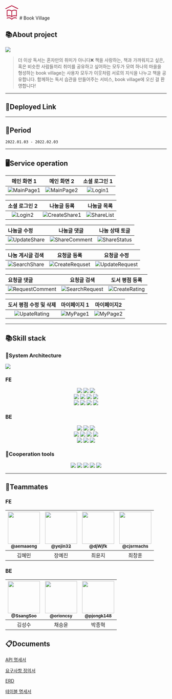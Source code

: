 <svg width="40" height="45" viewBox="0 0 40 45" fill="none" xmlns="http://www.w3.org/2000/svg">
<path d="M10.1851 4.69335C4.75963 7.36518 0.538055 9.48331 0.397336 9.62394C-0.0717284 10.0546 -0.13427 10.8895 0.256616 11.4081C0.514602 11.7596 0.850764 11.9003 1.29637 11.8387C1.55436 11.8124 4.37656 10.4589 10.7949 7.30366C15.8139 4.83397 19.9573 2.81252 20.0042 2.81252C20.0511 2.81252 24.2336 4.85155 29.3073 7.34761C36.4215 10.8456 38.6026 11.8827 38.8371 11.8827C39.8847 11.8651 40.3929 10.4501 39.6424 9.6503C39.3296 9.32511 20.3404 6.67572e-05 19.9886 6.67572e-05C19.8166 0.00885582 16.4628 1.60844 10.1851 4.69335Z" fill="#BB2649"/>
<path d="M9.75523 13.86C8.91874 13.9567 7.23792 14.361 6.35452 14.6862C5.05678 15.152 4.50172 15.4596 4.29064 15.8463C4.12646 16.1451 4.12646 16.1539 4.12646 25.1538V34.1624L4.30627 34.4613C4.50953 34.804 4.92387 35.0677 5.26004 35.0677C5.39294 35.0677 5.90109 34.8919 6.39361 34.681C8.07442 33.9691 9.62233 33.6527 11.5142 33.6439C13.4061 33.6351 15.1182 33.9867 16.541 34.6634C17.3697 35.0501 17.745 35.3314 18.6674 36.2015C19.8401 37.3264 20.1606 37.3352 21.2629 36.263C22.1776 35.3841 22.5763 35.0853 23.3894 34.6898C24.8356 33.9954 26.5555 33.6351 28.4787 33.6439C30.3706 33.6527 31.9185 33.9691 33.5993 34.681C34.0918 34.8919 34.6078 35.0677 34.7329 35.0677C35.0691 35.0677 35.4834 34.804 35.6867 34.4613L35.8665 34.1624V25.1889C35.8665 14.9762 35.9212 15.8112 35.1941 15.3629C34.4593 14.9059 32.9192 14.3786 31.4104 14.0534C30.1595 13.7897 27.6109 13.7282 26.2819 13.9215C24.0461 14.2555 22.0994 15.0377 20.5593 16.233C20.2857 16.4352 20.0356 16.611 19.9965 16.611C19.9574 16.611 19.7072 16.4352 19.4336 16.2242C17.9169 15.0465 15.9469 14.2555 13.7657 13.9303C12.9527 13.8073 10.5292 13.7633 9.75523 13.86ZM14.0784 16.6461C15.7045 16.9889 17.3384 17.7359 18.3391 18.5973L18.8238 19.0191V25.9887V32.9584L18.2609 32.6419C15.1026 30.8578 10.8341 30.4799 7.05812 31.6488C6.76104 31.7367 6.50306 31.8158 6.49524 31.8158C6.4796 31.8158 6.47179 28.5727 6.47179 24.6177V17.4195L6.9643 17.235C7.6679 16.9801 8.61384 16.7252 9.28617 16.6197C9.6067 16.567 9.95849 16.5055 10.0679 16.4879C10.5448 16.3912 13.4218 16.5143 14.0784 16.6461ZM30.9022 16.6373C31.6762 16.8043 32.3954 17.0065 33.0364 17.235L33.5211 17.4195V24.6177C33.5211 28.5727 33.5133 31.8158 33.4977 31.8158C33.4899 31.8158 33.2319 31.7367 32.9348 31.6488C29.151 30.4711 24.8825 30.8578 21.7164 32.6507L21.1691 32.9584V25.9887V19.0103L21.6616 18.5973C22.7561 17.6656 24.6167 16.857 26.2116 16.611C26.6024 16.5582 26.9699 16.4967 27.0324 16.4791C27.3451 16.3912 30.3315 16.5143 30.9022 16.6373Z" fill="#BB2649"/>
<path d="M8.40267 37.7484C6.48733 38.1 4.56416 39.0228 4.25927 39.7523C3.8762 40.6576 4.41563 41.6595 5.2834 41.6595C5.52575 41.6595 5.77591 41.5628 6.18243 41.3167C7.30037 40.6312 8.34013 40.3499 10.0288 40.2884C12.2334 40.2005 13.7187 40.5345 15.5012 41.5277C16.6269 42.1517 17.4478 42.8196 18.6517 44.0677C19.5039 44.9553 19.7227 45.0784 20.27 44.9641C20.4654 44.9202 20.7156 44.7268 21.0752 44.3489C22.6388 42.7142 23.3971 42.0989 24.7105 41.3958C26.1802 40.6136 27.6812 40.2533 29.534 40.2533C31.2226 40.2533 32.4109 40.5345 33.6383 41.2201C34.5139 41.7122 34.8813 41.7738 35.3035 41.4837C35.8273 41.1234 36.0071 40.3939 35.7335 39.7523C35.5068 39.2162 34.4279 38.5658 32.9738 38.1C31.0194 37.4672 28.1346 37.4496 26.016 38.056C24.1398 38.5922 22.2322 39.7084 20.5671 41.2288L19.9886 41.765L19.41 41.2288C17.5729 39.5238 15.2666 38.2758 13.1168 37.8363C12.1005 37.6254 9.35643 37.5726 8.40267 37.7484Z" fill="#BB2649"/>
</svg>
# Book Village



## :books:About project
<img src="https://user-images.githubusercontent.com/90237119/215382190-b5792acf-d508-4633-b604-490a2f22d94c.png"/>

>더 이상 독서는 혼자만의 취미가 아니다❌
책을 사랑하는, 책과 가까워지고 싶은, 혹은 비슷한 사람들끼리 취미를 공유하고 싶어하는
모두가 모여 하나의 마을을 형성하는 book village는 사용자 모두가 이웃처럼
서로의 지식을 나누고 책을 공유합니다.
함께하는 독서 습관을 만들어주는 서비스, book village에 오신 걸 환영합니다!
---

## :link:Deployed Link

---

## :date:Period
    2022.01.03 - 2022.02.03

---

## 🖥️Service operation
|   메인 화면 1  |  메인 화면 2  |   소셜 로그인 1   |
|:--------:|:------:|:--------:|
| <img src="https://lh6.googleusercontent.com/M7RxaY_ZsF5sQcqiIOafdBGHuVGqKrQ0c07hzOtLgkhxYTK-aRKWdhkMfi8DaoZxyDWLZKhdUEDKBIEpETcm2_sH5JdW69mrOXzASMQYHFEiaP0QbgCEHa5bnKzITG-v9ztn0QfbCeZtznJ8q-SDo2qoEA=s2048" alt="MainPage1"> |   <img src="https://lh6.googleusercontent.com/WSSZM-N1tpBvXui0ivLMaSJv5u-Jn8oUNXik40GOW7thMqmNdMPrjfO4-halmEZ80GuBBlI5ENm8TtDovjSOMRqHE6Z5w7F5yYxdplO643k3wfhyW4wT0IUT15Rv6kk_FAnST07-50NOOeXHjRfjh6dEBA=s2048" alt="MainPage2">  | <img src="https://lh6.googleusercontent.com/LgLnyK4xbij_SmBQd_9b-zKL7NjFBceXLFr97o-S9z4JMw7bZaO4E9W5SbwJn_xOAVu4xCk9Se0eqShfP8YkzkaL-QilqVa6LRaQEQ5h4PHLZOgmT8ZByBV-eEIZEr9D3I1mB6qu5nhIehup3910FytnrQ=s2048" alt="Login1"> |

|                                                                                                          소셜 로그인 2                                                                                                           |                                                                                                              나눔글 등록                                                                                                               |                                                                                                             나눔글 목록                                                                                                             |
|:---------------------------------------------------------------------------------------------------------------------------------------------------------------------------------------------------------------------------:|:---------------------------------------------------------------------------------------------------------------------------------------------------------------------------------------------------------------------------------:|:------------------------------------------------------------------------------------------------------------------------------------------------------------------------------------------------------------------------------:|
| <img src="https://lh3.googleusercontent.com/_WEmqGBbE04OIWsmijjjMk7eyk2jKBC9qXLFTWJjpWHfcUknRcVfOSA5Xy5QqTILk75qm4EcbgyXNM5h8dtitdmfuQ7Gg7YSR_Hb8GBffFeiEMLx6NYXVPDLA8BwHVUHrfZtHl-yATyXIiJhtdsaOMoMqA=s2048" alt="Login2"> | <img src="https://lh4.googleusercontent.com/8B6VazrQk5cgc1eVcuBnqk-oE6NG43YUqefFtISCcyizrn1wNBEAYxUDKwHPjBrqf8Gx2UsHQV-7N7RdQsQrAAb-GYrXmzOAX6Q0EPLiE49gl9RaJsnM0bZWEogiGWx6t3Z9mrI3OOaFfYqPxv2wuKhrLA=s2048" alt="CreateShare1"> | <img src="https://lh3.googleusercontent.com/dE5AHSZQT4UX33hUJ_YDfftvZnMWK-SDIeyVG9NVdFj7362FP8fRSrjoVXBqB4P4g2pS68qsweQ5_0BkPkg0xKR-JEIy76MadDE4pBzkteTPjr-hBIR-JuLxWNizSDMwe8ar-MQpdywAG2JVkCi6JI4oEQ=s2048" alt="ShareList"> |

| 나눔글 수정                                                                                                                                                                                                                           |      나눔글 댓글      |      나눔 상태 토글    |
|:---------------------------------------------------------------------------------------------------------------------------------------------------------------------------------------------------------------------------------|:-------:|:---------:|
| <img src="https://lh6.googleusercontent.com/uQJWChKZY7rtI-IdUgG9AxKSUfEeAUbFu3vnfrEkxDXSYHF7-e2ban3omp9Hn0yjtIh6uyQUC3DY8FXOOTLZEk5oK5t3BhD4WS6_jdJclc-L-zn8iavUnRgtLf0In1yH_C933V2MVtYE6_a40slzphM88A=s2048" alt="UpdateShare"> | <img src="https://lh6.googleusercontent.com/gs8HXpN_GGwlXTG9ZXldKc2rIYwqKE3IzQY3r6SYVwmp1M7-0_KJggGrbM0-VY_yL_Gh8V4_1argDczgglGIKjGuteRAFVKNCyK8BtM_Gsarut-Y4K-_1H7_Bj168cxmw1f7zRT9FUVjYnoGl2AG574nIg=s2048" alt="ShareComment"> | <img src="https://lh4.googleusercontent.com/iFbgPqWgK__YmSB8ha53yHTLfU_LtwJNEAf7KCDUxbraZbJhh1vQkAjTMLhaQF24HN2s3oniEsOL75mfiiMV2gRUs0exNptePw0hp0a9Q0Ko3XzfN3l4lPoWY5NP3Eif4KONMmgWQ-kKTYamb2mOiGiMlw=s2048" alt="ShareStatus"> |

| 나눔 게시글 검색                                                                                                                                                                                                                        |              요청글 등록              |              요청글 수정              |
|:---------------------------------------------------------------------------------------------------------------------------------------------------------------------------------------------------------------------------------|:--------------------------------:|:--------------------------------:|
| <img src="https://lh4.googleusercontent.com/TBqn1-oJm59EbLQyqSPLZ5_cidaanTljcr1Qq_XTPxcdTzD-IwxHrKL0ZfQhoZrkOVjokRLckca1x-9w8k0me4-6JTHPG6rbwuQ4pkmrgjEpAJZxAMM8HxR5x6vDtiCotwODnUJbo0wYK-Y62U4BTx17Cw=s2048" alt="SearchShare"> | <img src="https://lh4.googleusercontent.com/3od9me49rKBnI9saCG7TuRqlg4RQGb9JX4z8PyXMHfpqW6jF4gLgly_fZympLUsQUzxVBfWeEDIOha2-TyV-6pV_BiIbafOb9AG6vZVAgBomqyfgr8r6I_Xilqyi-p5rTA6q8lJeVqt-en4I1jnEGoK19Q=s2048" alt="CreateRequset"> | <img src="https://lh4.googleusercontent.com/vJ2PSqYwWttmoXqED3pfS8HQxiaL-FSLZAjJa45u3KQ7bqkNbLW9_y8HN5MjURQGTmClDCqnkJxLvxJ5gX6v96iQKuTpmRY2fekNh22LPfuJrah7QgNGe7z6P45e4sZ3bAig0vei49TauuLdwPcAQPGDzg=s2048" alt="UpdateRequest"> |

| 요청글 댓글                                                                                                                                                                                                                             |              요청글 검색              |            도서 평점 등록             |
|:-----------------------------------------------------------------------------------------------------------------------------------------------------------------------------------------------------------------------------------|:--------------------------------:|:-------------------------------:|
|<img src="https://lh5.googleusercontent.com/ngtbM1TwsYkrv1gAbcs7S61jJtgIKb66IdtppaIvVCT9mbthSK3Q66YBV9EOZ3ipc3SrlahE7OlVw7Bu-nwLeACpUKZ0BzYmoFTZSNPwgC0xVA_pZ69Spq34yk5xfNo7AgTN0FEiTmRVNs0_vXnlfrwUCQ=s2048" alt="RequestComment"> | <img src="https://lh6.googleusercontent.com/AV4lIIXPUjDm9RTAmZSn8vkyJx8Ltiybi5wD6gyrydKw5uXa0EMRK3ysShfVhHLdZYoDSHNbdfEr_pc9yUEDWEwT2cTdf7vDSZcbCKxcy_gDiBjL15ofE94LCoXZu4VuQ5BTkImsh8RzgwL31sSib5VBVg=s2048" alt="SearchRequest"> | <img src="https://lh6.googleusercontent.com/16_o-x4RHI9TU7pypuH0E2dypPuYE2G2jP8VhTxWwiiZuNSVTxqdkprKOigJ2F0okPILkVNd9BnYyKjgEYTH9uKkuEtEm5TBqy9gJOxRli6DP7DRCqORo6o07ym1onjJVsCbOvEIAVSMYL6-oGroAVJyjw=s2048" alt="CreateRating"> |

|                                                                                                          도서 평점 수정 및 삭제                                                                                                           |             마이페이지 1             |           마이페이지2           |
|:--------------------------------------------------------------------------------------------------------------------------------------------------------------------------------------------------------------------------------:|:----------:|:--------------------------:|
| <img src="https://lh5.googleusercontent.com/KjjwMZ-FrNzlWa0N8IS2iYAr92JgQCMbOFEwZdtScJJwzt5XY70dZII-OyvHUSbWV_7qBNCFc3pslsgcfLX9ZAM54y0F5pRrO4e2EMv8ee1K2FzzieU5ByAn9UhBqB08Fk1pHUaGvRzxGt8HhFh17fongw=s2048" alt="UpateRating"> |<img src="https://lh5.googleusercontent.com/KRfPZ8P2TzvLBeHAcApzzHDn6xbkCYp8Z9sDmWSifQNwQwfC7HAjczd-KHVs5dGbKhi2AO5O3A8wd8mewcze3TKb_yM9y5-PHQVE7axz5HVdWsI1alg2-qatjn7G2c0Y6Fx786KMjoiIULFLpCoQx6HWJA=s2048" alt="MyPage1"> | <img src="https://lh5.googleusercontent.com/eTvLqwjRti-QhqDMWb2gMw692w-qmSipvVOjcXHvVIetlZiBvgbzcDakCP2Gmf-kGNx5vuZ5fm_3ExzA3_rD3ux4DaDK5xaP90LgDmK6fRYPdGdolg8dJrdh8fKT7a4H0odAYlK9t4-iLxjtsbinTnz0ow=s2048" alt="MyPage2"> |
---

## :books:Skill stack


### :wrench:System Architecture

<img src="https://user-images.githubusercontent.com/90237119/215304129-d8006105-cf1c-49c7-a819-4f819dfac523.png"/>

### FE
<div align=center>
  <img src="https://img.shields.io/badge/html5-E34F26?style=for-the-badge&logo=html5&logoColor=white"> 
  <img src="https://img.shields.io/badge/css-1572B6?style=for-the-badge&logo=css3&logoColor=white"> 
  <img src="https://img.shields.io/badge/javascript-F7DF1E?style=for-the-badge&logo=javascript&logoColor=black"> 
  <br>

  <img src="https://img.shields.io/badge/react-00A8E1?style=for-the-badge&logo=react&logoColor=black"> 
  <img src="https://img.shields.io/badge/figma-EF2D5E?style=for-the-badge&logo=figma&logoColor=black">
  <img src="https://img.shields.io/badge/node.js-339933?style=for-the-badge&logo=Node.js&logoColor=white">
  <img src="https://img.shields.io/badge/prettier-FF4F8B?style=for-the-badge&logo=prettier&logoColor=white">
  <br>

  <img src="https://img.shields.io/badge/axios-6935D3?style=for-the-badge&logo=axios&logoColor=white">
  <img src="https://img.shields.io/badge/styled Components-E9568E?style=for-the-badge&logo=styledComponents&logoColor=white">
  <img src="https://img.shields.io/badge/redux toolkit-66459B?style=for-the-badge&logo=redux&logoColor=white">
  <img src="https://img.shields.io/badge/npm-ED1C24?style=for-the-badge&logo=npm&logoColor=white">
  
  <br>
</div>

### BE
<div align=center> 
  <img src="https://img.shields.io/badge/JAVA-007396?style=for-the-badge&logo=java&logoColor=white">
  <img src="https://img.shields.io/badge/mysql-4479A1?style=for-the-badge&logo=mysql&logoColor=white"> 
  <img src="https://img.shields.io/badge/redis-D0271D?style=for-the-badge&logo=redis&logoColor=white">
  <br>

  <img src="https://img.shields.io/badge/spring Boot-6DB33F?style=for-the-badge&logo=springBoot&logoColor=white">
  <img src="https://img.shields.io/badge/fly way-ED1C24?style=for-the-badge&logo=flyway&logoColor=white">
  <img src="https://img.shields.io/badge/linux-FCC624?style=for-the-badge&logo=linux&logoColor=black"> 
  <img src="https://img.shields.io/badge/amazonaws-232F3E?style=for-the-badge&logo=amazonaws&logoColor=white">
  <br>

  <img src="https://img.shields.io/badge/nginx-006272?style=for-the-badge&logo=nginx&logoColor=green">
  <img src="https://img.shields.io/badge/spring security-6DB33F?style=for-the-badge&logo=springSecurity&logoColor=white">
  <img src="https://img.shields.io/badge/query dsl-008FC7?style=for-the-badge&logo=queryDsl&logoColor=white">
  <br>
</div>

### :two_men_holding_hands:Cooperation tools
<div align=center>
  <img src="https://img.shields.io/badge/postman-FC4C02?style=for-the-badge&logo=postman&logoColor=white">
  <img src="https://img.shields.io/badge/discord-283274?style=for-the-badge&logo=discord&logoColor=white">
  <img src="https://img.shields.io/badge/notion-333333?style=for-the-badge&logo=notion&logoColor=white">
  <img src="https://img.shields.io/badge/github-181717?style=for-the-badge&logo=github&logoColor=white">
  <img src="https://img.shields.io/badge/git-F7931A?style=for-the-badge&logo=git&logoColor=white">
  <br>
</div>


--- 

## :busts_in_silhouette:Teammates

### FE

| <a href=https://github.com/aemaaeng><img src="https://avatars.githubusercontent.com/u/78579776?v=4" width=100px/><br/><sub><b>@aemaaeng</b></sub></a><br/> | <a href=https://github.com/yejin32><img src="https://avatars.githubusercontent.com/u/93540726?v=4" width=100px/><br/><sub><b>@yejin32</b></sub></a><br/> | <a href=https://github.com/djWjfk><img src="https://avatars.githubusercontent.com/u/105706403?v=4" width=100px/><br/><sub><b>@djWjfk</b></sub></a><br/> | <a href=https://github.com/cjsrmachs><img src="https://avatars.githubusercontent.com/u/111436967?v=4" width=100px/><br/><sub><b>@cjsrmachs</b></sub></a><br/> |
|:----------------------------------:|:----------:|:---------------------------:|:----------:|
|                김혜민                 |    장예진     |             최윤지             |    최창훈     |


### BE

| <a href=https://github.com/SsangSoo><img src="https://avatars.githubusercontent.com/u/85716720?v=4" width=100px/><br/><sub><b>@SsangSoo</b></sub></a><br/> | <a href=https://github.com/orioncsy><img src="https://avatars.githubusercontent.com/u/90237119?v=4" width=100px/><br/><sub><b>@orioncsy</b></sub></a><br/> | <a href=https://github.com/pjongk148><img src="https://avatars.githubusercontent.com/u/77969043?v=4" width=100px/><br/><sub><b>@pjongk148</b></sub></a><br/> |
|:----------------------------------------------------------------------------------------------------------------------------------------------------------:|:----------------------------------------------------------------------------------------------------------------------------------------------------------:|:--------------------------------------------------------------------------------------:|
|                                                                            김성수                                                                             |                                                                            채승윤                                                                             |                                          박종혁                                           |


## :clipboard:Documents
[API 명세서](https://serverbookvillage.kro.kr/docs/index.html)

[요구사항 정의서](https://docs.google.com/spreadsheets/d/1s_uDAJEEsSa-ojYmqWtKNOzHXdKeygg3pqBt5e6STzc/edit#gid=428803499)

[ERD](https://www.erdcloud.com/d/WTsSXaEZSoBc5Ntw7)

[테이블 명세서](https://docs.google.com/spreadsheets/d/1HKlI9rWg450lafp10r2BiF46fGzeD1FFI8UovCx5P1I/edit#gid=0)